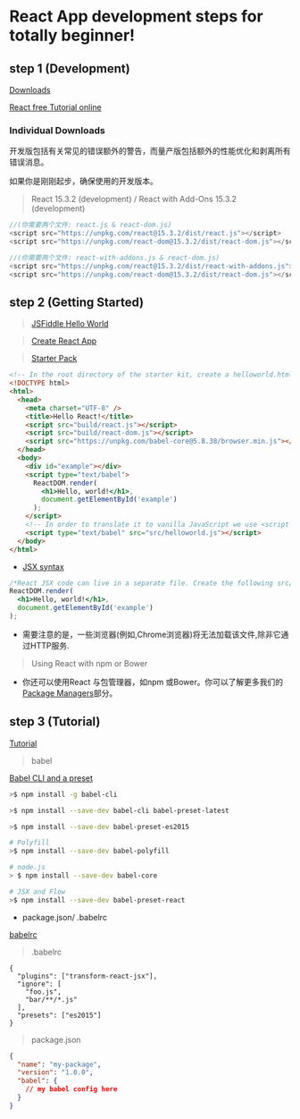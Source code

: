 # React App development steps for totally beginner!

## step 1 (Development)

[Downloads](https://facebook.github.io/react/downloads.html)

[React free Tutorial online](https://egghead.io)

### Individual Downloads 

开发版包括有关常见的错误额外的警告，而量产版包括额外的性能优化和剥离所有错误消息。  

如果你是刚刚起步，确保使用的开发版本。  

> React 15.3.2 (development) / React with Add-Ons 15.3.2 (development)

```js
//(你需要两个文件: react.js & react-dom.js)  
<script src="https://unpkg.com/react@15.3.2/dist/react.js"></script>  
<script src="https://unpkg.com/react-dom@15.3.2/dist/react-dom.js"></script>

//(你需要两个文件: react-with-addons.js & react-dom.js)  
<script src="https://unpkg.com/react@15.3.2/dist/react-with-addons.js"></script>  
<script src="https://unpkg.com/react-dom@15.3.2/dist/react-dom.js"></script>
```


## step 2 (Getting Started)

> [JSFiddle Hello World](https://jsfiddle.net/reactjs/5vjqabv3/)  

> [Create React App](http://github.com/facebookincubator/create-react-app)  

> [Starter Pack](https://facebook.github.io/react/downloads/react-15.3.2.zip)  

```html
<!-- In the root directory of the starter kit, create a helloworld.html with the following contents. -->
<!DOCTYPE html>
<html>
  <head>
    <meta charset="UTF-8" />
    <title>Hello React!</title>
    <script src="build/react.js"></script>
    <script src="build/react-dom.js"></script>
    <script src="https://unpkg.com/babel-core@5.8.38/browser.min.js"></script>
  </head>
  <body>
    <div id="example"></div>
    <script type="text/babel">
      ReactDOM.render(
        <h1>Hello, world!</h1>,
        document.getElementById('example')
      );
    </script>
    <!-- In order to translate it to vanilla JavaScript we use <script type="text/babel"> and include Babel to actually perform the transformation in the browser.  -->
    <script type="text/babel" src="src/helloworld.js"></script>
  </body>
</html>
``` 
* [JSX syntax](https://facebook.github.io/react/docs/jsx-in-depth.html)  

```jsx
/*React JSX code can live in a separate file. Create the following src/helloworld.js.*/
ReactDOM.render(
  <h1>Hello, world!</h1>,
  document.getElementById('example')
);
``` 
* 需要注意的是，一些浏览器(例如,Chrome浏览器)将无法加载该文件,除非它通过HTTP服务.

> Using React with npm or Bower 

* 你还可以使用React 与包管理器，如npm 或Bower。你可以了解更多我们的[Package Managers](https://facebook.github.io/react/docs/package-management.html)部分。


## step 3 (Tutorial)

[Tutorial](https://facebook.github.io/react/docs/tutorial.html)

> babel 

[Babel CLI and a preset](http://babeljs.io/)

```sh
>$ npm install -g babel-cli

>$ npm install --save-dev babel-cli babel-preset-latest

>$ npm install --save-dev babel-preset-es2015

# Polyfill  
>$ npm install --save-dev babel-polyfill

# node.js  
> $ npm install --save-dev babel-core

# JSX and Flow
>$ npm install --save-dev babel-preset-react
``` 

* package.json/ .babelrc

[babelrc](http://babeljs.io/docs/usage/babelrc/)  

> .babelrc

```code
{
  "plugins": ["transform-react-jsx"],
  "ignore": [
    "foo.js",
    "bar/**/*.js"
  ],
  "presets": ["es2015"]
}
``` 
> package.json

```json
{
  "name": "my-package",
  "version": "1.0.0",
  "babel": {
    // my babel config here
  }
}
``` 
















